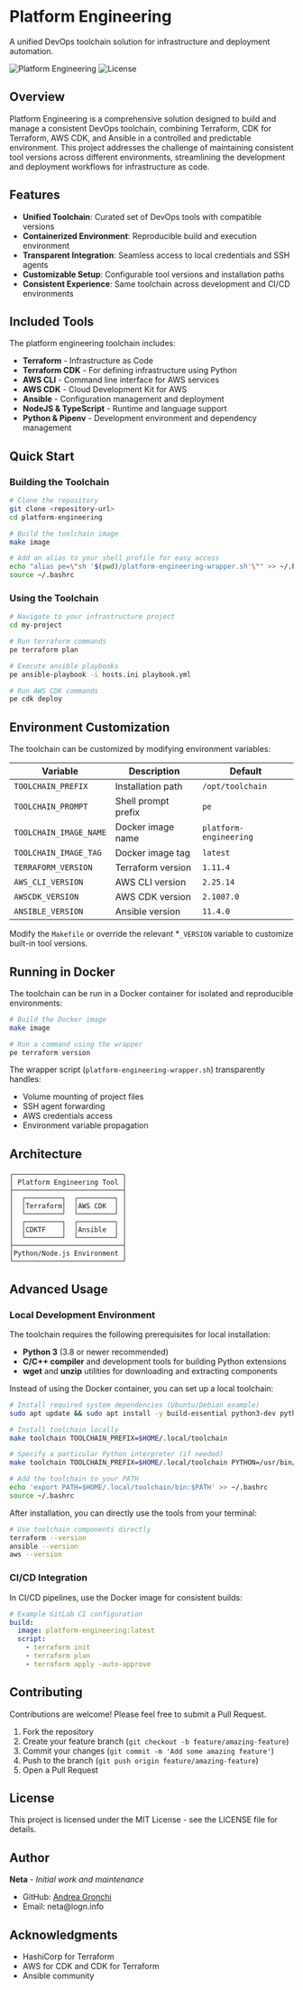 # Platform Engineering

A unified DevOps toolchain solution for infrastructure and deployment automation.

![Platform Engineering](https://img.shields.io/badge/Platform-Engineering-blue)
![License](https://img.shields.io/badge/License-MIT-green)

## Overview

Platform Engineering is a comprehensive solution designed to build and manage a consistent DevOps toolchain, combining Terraform, CDK for Terraform, AWS CDK, and Ansible in a controlled and predictable environment. This project addresses the challenge of maintaining consistent tool versions across different environments, streamlining the development and deployment workflows for infrastructure as code.

## Features

- **Unified Toolchain**: Curated set of DevOps tools with compatible versions
- **Containerized Environment**: Reproducible build and execution environment
- **Transparent Integration**: Seamless access to local credentials and SSH agents
- **Customizable Setup**: Configurable tool versions and installation paths
- **Consistent Experience**: Same toolchain across development and CI/CD environments

## Included Tools

The platform engineering toolchain includes:

- **Terraform** - Infrastructure as Code
- **Terraform CDK** - For defining infrastructure using Python
- **AWS CLI** - Command line interface for AWS services
- **AWS CDK** - Cloud Development Kit for AWS
- **Ansible** - Configuration management and deployment
- **NodeJS & TypeScript** - Runtime and language support
- **Python & Pipenv** - Development environment and dependency management

## Quick Start

### Building the Toolchain

```bash
# Clone the repository
git clone <repository-url>
cd platform-engineering

# Build the toolchain image
make image

# Add an alias to your shell profile for easy access
echo "alias pe=\"sh '$(pwd)/platform-engineering-wrapper.sh'\"" >> ~/.bashrc
source ~/.bashrc
```

### Using the Toolchain

```bash
# Navigate to your infrastructure project
cd my-project

# Run terraform commands
pe terraform plan

# Execute ansible playbooks
pe ansible-playbook -i hosts.ini playbook.yml

# Run AWS CDK commands
pe cdk deploy
```

## Environment Customization

The toolchain can be customized by modifying environment variables:

| Variable | Description | Default |
|----------|-------------|---------|
| `TOOLCHAIN_PREFIX` | Installation path | `/opt/toolchain` |
| `TOOLCHAIN_PROMPT` | Shell prompt prefix | `pe` |
| `TOOLCHAIN_IMAGE_NAME` | Docker image name | `platform-engineering` |
| `TOOLCHAIN_IMAGE_TAG` | Docker image tag | `latest` |
| `TERRAFORM_VERSION` | Terraform version | `1.11.4` |
| `AWS_CLI_VERSION` | AWS CLI version | `2.25.14` |
| `AWSCDK_VERSION` | AWS CDK version | `2.1007.0` |
| `ANSIBLE_VERSION` | Ansible version | `11.4.0` |

Modify the `Makefile` or override the relevant *`_VERSION` variable to customize built-in tool versions.

## Running in Docker

The toolchain can be run in a Docker container for isolated and reproducible environments:

```bash
# Build the Docker image
make image

# Run a command using the wrapper
pe terraform version
```

The wrapper script (`platform-engineering-wrapper.sh`) transparently handles:

- Volume mounting of project files
- SSH agent forwarding
- AWS credentials access
- Environment variable propagation

## Architecture

```
┌───────────────────────────┐
│ Platform Engineering Tool │
├───────────────────────────┤
│  ┌─────────┐  ┌─────────┐ │
│  │Terraform│  │AWS CDK  │ │
│  └─────────┘  └─────────┘ │
│  ┌─────────┐  ┌─────────┐ │
│  │CDKTF    │  │Ansible  │ │
│  └─────────┘  └─────────┘ │
├───────────────────────────┤
│Python/Node.js Environment │
└───────────────────────────┘
```

## Advanced Usage

### Local Development Environment

The toolchain requires the following prerequisites for local installation:

- **Python 3** (3.8 or newer recommended)
- **C/C++ compiler** and development tools for building Python extensions
- **wget** and **unzip** utilities for downloading and extracting components

Instead of using the Docker container, you can set up a local toolchain:

```bash
# Install required system dependencies (Ubuntu/Debian example)
sudo apt update && sudo apt install -y build-essential python3-dev python3-pip wget unzip

# Install toolchain locally
make toolchain TOOLCHAIN_PREFIX=$HOME/.local/toolchain

# Specify a particular Python interpreter (if needed)
make toolchain TOOLCHAIN_PREFIX=$HOME/.local/toolchain PYTHON=/usr/bin/python3.11

# Add the toolchain to your PATH
echo 'export PATH=$HOME/.local/toolchain/bin:$PATH' >> ~/.bashrc
source ~/.bashrc
```

After installation, you can directly use the tools from your terminal:

```bash
# Use toolchain components directly
terraform --version
ansible --version
aws --version
```

### CI/CD Integration

In CI/CD pipelines, use the Docker image for consistent builds:

```yaml
# Example GitLab CI configuration
build:
  image: platform-engineering:latest
  script:
    - terraform init
    - terraform plan
    - terraform apply -auto-approve
```

## Contributing

Contributions are welcome! Please feel free to submit a Pull Request.

1. Fork the repository
2. Create your feature branch (`git checkout -b feature/amazing-feature`)
3. Commit your changes (`git commit -m 'Add some amazing feature'`)
4. Push to the branch (`git push origin feature/amazing-feature`)
5. Open a Pull Request

## License

This project is licensed under the MIT License - see the LICENSE file for details.

## Author

**Neta** - *Initial work and maintenance*
- GitHub: [Andrea Gronchi](https://github.com/neta79)
- Email: ne<!-- contact -->ta<!-- please don't -->@lo<!-- scrape -->gn<!-- this -->.in<!-- email -->fo

## Acknowledgments

- HashiCorp for Terraform
- AWS for CDK and CDK for Terraform
- Ansible community